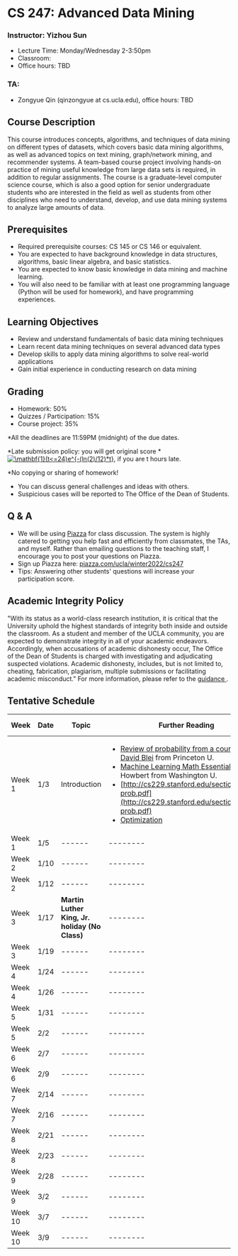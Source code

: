 # CS 247: Advanced Data Mining
### Instructor: Yizhou Sun
- Lecture Time: Monday/Wednesday 2-3:50pm
- Classroom: 
- Office hours: TBD

### TA:
- Zongyue Qin (qinzongyue at cs.ucla.edu), office hours: TBD

## Course Description
This course introduces concepts, algorithms, and techniques of data mining on different types of datasets, which covers basic data mining algorithms, as well as advanced topics on text mining, graph/network mining, and recommender systems. A team-based course project involving hands-on practice of mining useful knowledge from large data sets is required, in addition to regular assignments. The course is a graduate-level computer science course, which is also a good option for senior undergraduate students who are interested in the field as well as students from other disciplines who need to understand, develop, and use data mining systems to analyze large amounts of data.

## Prerequisites
- Required prerequisite courses: CS 145 or CS 146 or equivalent. 
- You are expected to have background knowledge in data structures, algorithms, basic linear algebra, and basic statistics. 
- You are expected to know basic knowledge in data mining and machine learning. 
- You will also need to be familiar with at least one programming language (Python will be used for homework), and have programming experiences. 

## Learning Objectives
- Review and understand fundamentals of basic data mining techniques
- Learn recent data mining techniques on several advanced data types
- Develop skills to apply data mining algorithms to solve real-world applications
- Gain initial experience in conducting research on data mining

## Grading
- Homework: 50%
- Quizzes / Participation: 15%
- Course project: 35%

*All the deadlines are 11:59PM (midnight) of the due dates.

*Late submission policy: you will get original score * <a href="https://www.codecogs.com/eqnedit.php?latex=\mathbf{1}(t<=24)e^{-(ln(2)/12)*t}" target="_blank"><img src="https://latex.codecogs.com/gif.latex?\mathbf{1}(t<=24)e^{-(ln(2)/12)*t}" title="\mathbf{1}(t<=24)e^{-(ln(2)/12)*t}" /></a>, if you are t hours late.

*No copying or sharing of homework!


- You can discuss general challenges and ideas with others.
- Suspicious cases will be reported to The Office of the Dean of Students.

## Q & A
-	We will be using [Piazza](piazza.com/ucla/winter2022/cs247) for class discussion. The system is highly catered to getting you help fast and efficiently from classmates, the TAs, and myself. Rather than emailing questions to the teaching staff, I encourage you to post your questions on Piazza.
-	Sign up Piazza here: [piazza.com/ucla/winter2022/cs247](piazza.com/ucla/winter2022/cs247)
-	Tips: Answering other students' questions will increase your participation score.

## Academic Integrity Policy
"With its status as a world-class research institution, it is critical that the University uphold the highest standards of integrity both inside and outside the classroom. As a student and member of the UCLA community, you are expected to demonstrate integrity in all of your academic endeavors. Accordingly, when accusations of academic dishonesty occur, The Office of the Dean of Students is charged with investigating and adjudicating suspected violations. Academic dishonesty, includes, but is not limited to, cheating, fabrication, plagiarism, multiple submissions or facilitating academic misconduct."
For more information, please refer to the <a href="https://www.deanofstudents.ucla.edu/portals/16/documents/studentguide.pdf"> guidance </a>.

## Tentative Schedule
| Week | Date | Topic | Further Reading | Discussion Session| Homework| Course Project|
| ------- | ------ | ------ | -------- | ------ | ------ | ------ |
| Week 1 | 1/3 | Introduction | <ul><li>[Review of probability from a course by David Blei](http://www.cs.princeton.edu/courses/archive/spring07/cos424/scribe_notes/0208.pdf) from Princeton U.</li><li>[Machine Learning Math Essentials](http://courses.washington.edu/css490/2012.Winter/lecture_slides/02_math_essentials.pdf) by Jeff Howbert from Washington U.</li><li>[http://cs229.stanford.edu/section/cs229-prob.pdf](http://cs229.stanford.edu/section/cs229-prob.pdf)</li><li>[Optimization](http://web.cs.ucla.edu/~yzsun/classes/2018Fall_CS145/Slides/optimization.pdf) | ------ | ------ | ------ |
| Week 1 | 1/5 | ------ | -------- | ------ | ------ | ------ |
| Week 2 | 1/10 | ------ | -------- | ------ | ------ | ------ |
| Week 2 | 1/12 | ------ | -------- | ------ | ------ | ------ |
| Week 3 | 1/17 | **Martin Luther King, Jr. holiday (No Class)** | -------- | ------ | ------ | ------ |
| Week 3 | 1/19 | ------ | -------- | ------ | ------ | ------ |
| Week 4 | 1/24 | ------ | -------- | ------ | ------ | ------ |
| Week 4 | 1/26 | ------ | -------- | ------ | ------ | ------ |
| Week 5 | 1/31 | ------ | -------- | ------ | ------ | ------ |
| Week 5 | 2/2 | ------ | -------- | ------ | ------ | ------ |
| Week 6 | 2/7 | ------ | -------- | ------ | ------ | ------ |
| Week 6 | 2/9 | ------ | -------- | ------ | ------ | ------ |
| Week 7 | 2/14 | ------ | -------- | ------ | ------ | ------ |
| Week 7 | 2/16 | ------ | -------- | ------ | ------ | ------ |
| Week 8 | 2/21 | ------ | -------- | ------ | ------ | ------ |
| Week 8 | 2/23 | ------ | -------- | ------ | ------ | ------ |
| Week 9 | 2/28 | ------ | -------- | ------ | ------ | ------ |
| Week 9 | 3/2 | ------ | -------- | ------ | ------ | ------ |
| Week 10 | 3/7 | ------ | -------- | ------ | ------ | ------ |
| Week 10 | 3/9 | ------ | -------- | ------ | ------ | ------ |
